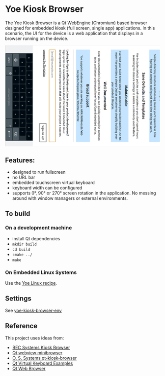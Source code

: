 # Yoe Kiosk Browser

The Yoe Kiosk Browser is a Qt WebEngine (Chromium) based browser
designed for embedded kiosk (full screen, single app) applications. In this scenario, the UI for the device
is a web application that displays in a browser running on the device.

![screenshot](screenshot.png)

## Features:

- designed to run fullscreen
- no URL bar
- embedded touchscreen virtual keyboard
- keyboard width can be configured
- supports 0°, 90° or 270° screen rotation in the application. No messing around with window managers or external environments.

## To build

### On a development machine

- install Qt dependencies
- `mkdir build`
- `cd build`
- `cmake ../`
- `make`

### On Embedded Linux Systems

Use the [Yoe Linux recipe](https://github.com/YoeDistro/yoe-distro/blob/master/sources/meta-yoe/dynamic-layers/qt6-layer/recipes-qt/kiosk-browser/yoe-kiosk-browser.bb).

## Settings

See [yoe-kiosk-browser-env](yoe-kiosk-browser-env)

## Reference

This project uses ideas from:

- [BEC Systems Kiosk Browser](https://github.com/cbrake/kiosk-browser/tree/qt-webengine)
- [Qt webview minibrowser](https://github.com/qt/qtwebview/tree/dev/examples/webview/minibrowser)
- [O. S. Systems qt-kiosk-browser](https://github.com/OSSystems/qt-kiosk-browser)
- [Qt Virtual Keyboard Examples](https://github.com/qt/qtvirtualkeyboard/tree/dev/examples/virtualkeyboard/basic)
- [Qt Web Browser](https://code.qt.io/cgit/qt-apps/qtwebbrowser.git/)
